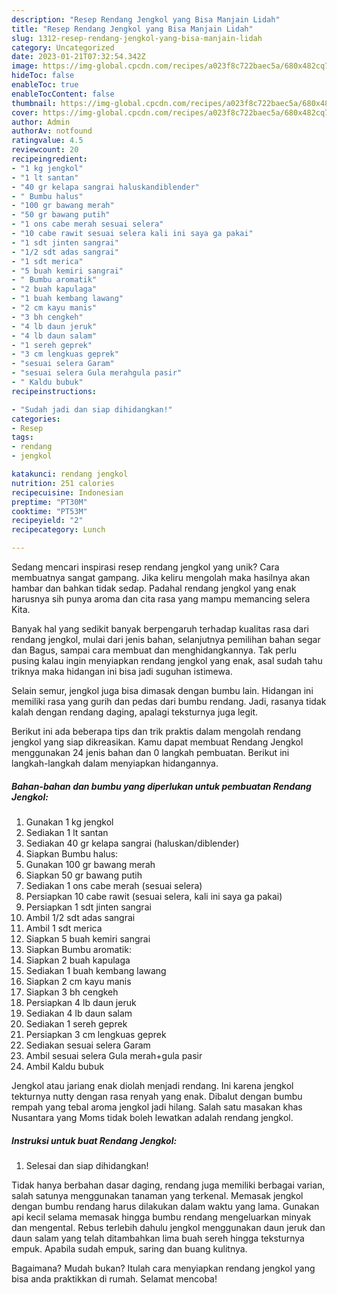 ```yaml
---
description: "Resep Rendang Jengkol yang Bisa Manjain Lidah"
title: "Resep Rendang Jengkol yang Bisa Manjain Lidah"
slug: 1312-resep-rendang-jengkol-yang-bisa-manjain-lidah
category: Uncategorized
date: 2023-01-21T07:32:54.342Z
image: https://img-global.cpcdn.com/recipes/a023f8c722baec5a/680x482cq70/rendang-jengkol-foto-resep-utama.jpg
hideToc: false
enableToc: true
enableTocContent: false
thumbnail: https://img-global.cpcdn.com/recipes/a023f8c722baec5a/680x482cq70/rendang-jengkol-foto-resep-utama.jpg
cover: https://img-global.cpcdn.com/recipes/a023f8c722baec5a/680x482cq70/rendang-jengkol-foto-resep-utama.jpg
author: Admin
authorAv: notfound
ratingvalue: 4.5
reviewcount: 20
recipeingredient:
- "1 kg jengkol"
- "1 lt santan"
- "40 gr kelapa sangrai haluskandiblender"
- " Bumbu halus"
- "100 gr bawang merah"
- "50 gr bawang putih"
- "1 ons cabe merah sesuai selera"
- "10 cabe rawit sesuai selera kali ini saya ga pakai"
- "1 sdt jinten sangrai"
- "1/2 sdt adas sangrai"
- "1 sdt merica"
- "5 buah kemiri sangrai"
- " Bumbu aromatik"
- "2 buah kapulaga"
- "1 buah kembang lawang"
- "2 cm kayu manis"
- "3 bh cengkeh"
- "4 lb daun jeruk"
- "4 lb daun salam"
- "1 sereh geprek"
- "3 cm lengkuas geprek"
- "sesuai selera Garam"
- "sesuai selera Gula merahgula pasir"
- " Kaldu bubuk"
recipeinstructions:

- "Sudah jadi dan siap dihidangkan!"
categories:
- Resep
tags:
- rendang
- jengkol

katakunci: rendang jengkol 
nutrition: 251 calories
recipecuisine: Indonesian
preptime: "PT30M"
cooktime: "PT53M"
recipeyield: "2"
recipecategory: Lunch

---
```





Sedang mencari inspirasi resep rendang jengkol yang unik? Cara membuatnya sangat gampang. Jika keliru mengolah maka hasilnya akan hambar dan bahkan tidak sedap. Padahal rendang jengkol yang enak harusnya sih punya aroma dan cita rasa yang mampu memancing selera Kita.





Banyak hal yang sedikit banyak berpengaruh terhadap kualitas rasa dari rendang jengkol, mulai dari jenis bahan, selanjutnya pemilihan bahan segar dan Bagus, sampai cara membuat dan menghidangkannya. Tak perlu pusing kalau ingin menyiapkan rendang jengkol yang enak,      asal sudah tahu triknya maka hidangan ini bisa jadi suguhan istimewa.














Selain semur, jengkol juga bisa dimasak dengan bumbu lain. Hidangan ini memiliki rasa yang gurih dan pedas dari bumbu rendang. Jadi, rasanya tidak kalah dengan rendang daging, apalagi teksturnya juga legit.






Berikut ini ada beberapa tips dan trik praktis dalam mengolah rendang jengkol yang siap dikreasikan. Kamu dapat membuat Rendang Jengkol menggunakan 24 jenis bahan dan 0 langkah pembuatan. Berikut ini langkah-langkah dalam menyiapkan hidangannya.

<!--inarticleads1-->

##### Bahan-bahan dan bumbu yang diperlukan untuk pembuatan Rendang Jengkol:

1. Gunakan 1 kg jengkol
1. Sediakan 1 lt santan
1. Sediakan 40 gr kelapa sangrai (haluskan/diblender)
1. Siapkan  Bumbu halus:
1. Gunakan 100 gr bawang merah
1. Siapkan 50 gr bawang putih
1. Sediakan 1 ons cabe merah (sesuai selera)
1. Persiapkan 10 cabe rawit (sesuai selera, kali ini saya ga pakai)
1. Persiapkan 1 sdt jinten sangrai
1. Ambil 1/2 sdt adas sangrai
1. Ambil 1 sdt merica
1. Siapkan 5 buah kemiri sangrai
1. Siapkan  Bumbu aromatik:
1. Siapkan 2 buah kapulaga
1. Sediakan 1 buah kembang lawang
1. Siapkan 2 cm kayu manis
1. Siapkan 3 bh cengkeh
1. Persiapkan 4 lb daun jeruk
1. Sediakan 4 lb daun salam
1. Sediakan 1 sereh geprek
1. Persiapkan 3 cm lengkuas geprek
1. Sediakan sesuai selera Garam
1. Ambil sesuai selera Gula merah+gula pasir
1. Ambil  Kaldu bubuk


Jengkol atau jariang enak diolah menjadi rendang. Ini karena jengkol tekturnya nutty dengan rasa renyah yang enak. Dibalut dengan bumbu rempah yang tebal aroma jengkol jadi hilang. Salah satu masakan khas Nusantara yang Moms tidak boleh lewatkan adalah rendang jengkol. 

<!--inarticleads2-->

##### Instruksi untuk buat Rendang Jengkol:


1. Selesai dan siap dihidangkan!

Tidak hanya berbahan dasar daging, rendang juga memiliki berbagai varian, salah satunya menggunakan tanaman yang terkenal. Memasak jengkol dengan bumbu rendang harus dilakukan dalam waktu yang lama. Gunakan api kecil selama memasak hingga bumbu rendang mengeluarkan minyak dan mengental. Rebus terlebih dahulu jengkol menggunakan daun jeruk dan daun salam yang telah ditambahkan lima buah sereh hingga teksturnya empuk. Apabila sudah empuk, saring dan buang kulitnya. 

Bagaimana? Mudah bukan? Itulah cara menyiapkan rendang jengkol yang bisa anda praktikkan di rumah. Selamat mencoba!
